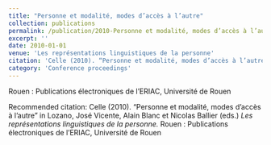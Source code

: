 ```yaml
---
title: "Personne et modalité, modes d’accès à l’autre"
collection: publications
permalink: /publication/2010-Personne et modalité, modes d’accès à l’autre
excerpt: ''
date: 2010-01-01
venue: 'Les représentations linguistiques de la personne'
citation: 'Celle (2010). “Personne et modalité, modes d’accès à l’autre” in Lozano, José Vicente, Alain Blanc et Nicolas Ballier (eds.) <i>Les représentations linguistiques de la personne.</i> Rouen : Publications électroniques de l’ERIAC, Université de Rouen'
category: 'Conference proceedings'
---
```

Rouen : Publications électroniques de l’ERIAC, Université de Rouen

Recommended citation: Celle (2010). “Personne et modalité, modes d’accès à l’autre” in Lozano, José Vicente, Alain Blanc et Nicolas Ballier (eds.) <i>Les représentations linguistiques de la personne.</i> Rouen : Publications électroniques de l’ERIAC, Université de Rouen